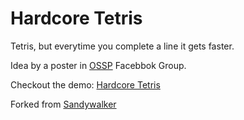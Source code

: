 # Hardcore Tetris

Tetris, but everytime you complete a line it gets faster.

Idea by a poster in [OSSP](https://www.facebook.com/groups/1500321840185061/) Facebbok Group.

Checkout the demo: [Hardcore Tetris](https://vishalrohra.github.io/Hardcore-Tetris)

Forked from [Sandywalker](https://github.com/sandywalker/Tetris)
